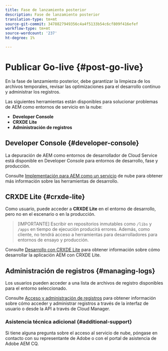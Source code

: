 ```yaml
---
title: Fase de lanzamiento posterior
description: Fase de lanzamiento posterior
translation-type: tm+mt
source-git-commit: 3478827949356c4a4f5133b54c6cf809f416efef
workflow-type: tm+mt
source-wordcount: '237'
ht-degree: 1%

---
```



# Publicar Go-live {#post-go-live}

En la fase de lanzamiento posterior, debe garantizar la limpieza de los archivos temporales, revisar las optimizaciones para el desarrollo continuo y administrar los registros.

Las siguientes herramientas están disponibles para solucionar problemas de AEM como entornos de servicio en la nube:

* **Developer Console**
* **CRXDE Lite**
* **Administración de registros**


## Developer Console {#developer-console}

La depuración de AEM como entornos de desarrollador de Cloud Service está disponible en Developer Console para entornos de desarrollo, fase y producción.

Consulte [Implementación para AEM como un servicio](https://docs.adobe.com/content/help/en/experience-manager-cloud-service/implementing/developing/development-guidelines.html#aem-as-a-cloud-service-development-tools) de nube para obtener más información sobre las herramientas de desarrollo.

## CRXDE Lite {#crxde-lite}

Como usuario, puede acceder a **CRXDE Lite** en el entorno de desarrollo, pero no en el escenario o en la producción.

>[IMPORTANTE]
>Escribir en repositorios inmutables como `/libs` y `/apps` en tiempo de ejecución producirá errores. Además, como cliente, no tendrá acceso a herramientas para desarrolladores para entornos de ensayo y producción.

Consulte [Desarrollo con CRXDE Lite](https://docs.adobe.com/help/en/experience-manager-65/developing/devtools/developing-with-crxde-lite.html) para obtener información sobre cómo desarrollar la aplicación AEM con CRXDE Lite.

## Administración de registros {#managing-logs}

Los usuarios pueden acceder a una lista de archivos de registro disponibles para el entorno seleccionado.

Consulte [Acceso y administración de registros](https://docs.adobe.com/content/help/en/experience-manager-cloud-service/implementing/using-cloud-manager/manage-logs.html) para obtener información sobre cómo acceder y administrar registros a través de la interfaz de usuario o desde la API a través de Cloud Manager.

### Asistencia técnica adicional {#additional-support}

Si tiene alguna pregunta sobre el acceso al servicio de nube, póngase en contacto con su representante de Adobe o con el portal de asistencia de Adobe AEM CQ.
